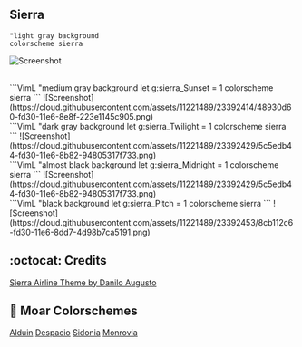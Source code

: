 Sierra
------

```VimL
"light gray background
colorscheme sierra 
```
![Screenshot](https://cloud.githubusercontent.com/assets/11221489/23392406/34afddd2-fd30-11e6-8ca9-9e3514497757.png)

<br>
```VimL
"medium gray background
let g:sierra_Sunset = 1
colorscheme sierra
```
![Screenshot](https://cloud.githubusercontent.com/assets/11221489/23392414/48930d60-fd30-11e6-8e8f-223e1145c905.png)

<br>
```VimL
"dark gray background
let g:sierra_Twilight = 1
colorscheme sierra
```
![Screenshot](https://cloud.githubusercontent.com/assets/11221489/23392429/5c5edb44-fd30-11e6-8b82-94805317f733.png)

<br>
```VimL
"almost black background
let g:sierra_Midnight = 1
colorscheme sierra
```
![Screenshot](https://cloud.githubusercontent.com/assets/11221489/23392429/5c5edb44-fd30-11e6-8b82-94805317f733.png)

<br>
```VimL
"black background
let g:sierra_Pitch = 1
colorscheme sierra
```
![Screenshot](https://cloud.githubusercontent.com/assets/11221489/23392453/8cb112c6-fd30-11e6-8dd7-4d98b7ca5191.png)


:octocat: Credits
-----------------
[Sierra Airline Theme by Danilo Augusto](https://github.com/danilo-augusto)


:octopus: Moar Colorschemes
-------
[Alduin](https://github.com/AlessandroYorba/Alduin) [Despacio](https://github.com/AlessandroYorba/Despacio) [Sidonia](https://github.com/AlessandroYorba/Sidonia) [Monrovia](https://github.com/AlessandroYorba/Monrovia)
